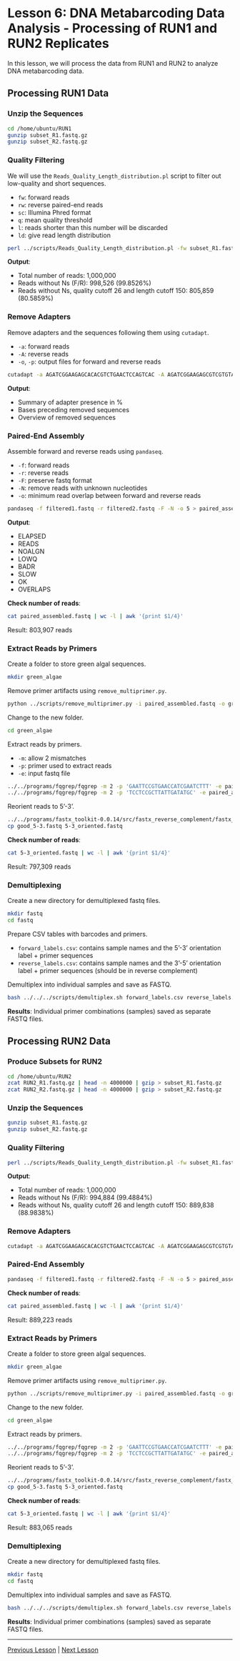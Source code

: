 # Lesson 6: DNA Metabarcoding Data Analysis - Processing of RUN1 and RUN2 Replicates

In this lesson, we will process the data from RUN1 and RUN2 to analyze DNA metabarcoding data.

## Processing RUN1 Data

### Unzip the Sequences
```bash
cd /home/ubuntu/RUN1
gunzip subset_R1.fastq.gz
gunzip subset_R2.fastq.gz
```

### Quality Filtering
We will use the `Reads_Quality_Length_distribution.pl` script to filter out low-quality and short sequences.
- `fw`: forward reads
- `rw`: reverse paired-end reads
- `sc`: Illumina Phred format
- `q`: mean quality threshold
- `l`: reads shorter than this number will be discarded
- `ld`: give read length distribution

```bash
perl ../scripts/Reads_Quality_Length_distribution.pl -fw subset_R1.fastq -rw subset_R2.fastq -sc 33 -q 26 -l 150 -ld N
```

**Output**:
- Total number of reads: 1,000,000
- Reads without Ns (F/R): 998,526 (99.8526%)
- Reads without Ns, quality cutoff 26 and length cutoff 150: 805,859 (80.5859%)

### Remove Adapters
Remove adapters and the sequences following them using `cutadapt`.
- `-a`: forward reads
- `-A`: reverse reads
- `-o`, `-p`: output files for forward and reverse reads

```bash
cutadapt -a AGATCGGAAGAGCACACGTCTGAACTCCAGTCAC -A AGATCGGAAGAGCGTCGTGTAGGGAAAGA -o  filtered1.fastq -p filtered2.fastq Filtered_reads_without_Ns_quality_threshold_26_length_threshold_150_R1.fastq Filtered_reads_without_Ns_quality_threshold_26_length_threshold_150_R2.fastq
```

**Output**:
- Summary of adapter presence in %
- Bases preceding removed sequences
- Overview of removed sequences

### Paired-End Assembly
Assemble forward and reverse reads using `pandaseq`.
- `-f`: forward reads
- `-r`: reverse reads
- `-F`: preserve fastq format
- `-N`: remove reads with unknown nucleotides
- `-o`: minimum read overlap between forward and reverse reads

```bash
pandaseq -f filtered1.fastq -r filtered2.fastq -F -N -o 5 > paired_assembled.fastq
```

**Output**:
- ELAPSED
- READS
- NOALGN
- LOWQ
- BADR
- SLOW
- OK
- OVERLAPS

**Check number of reads**:
```bash
cat paired_assembled.fastq | wc -l | awk '{print $1/4}'
```
Result: 803,907 reads

### Extract Reads by Primers
Create a folder to store green algal sequences.
```bash
mkdir green_algae
```

Remove primer artifacts using `remove_multiprimer.py`.
```bash
python ../scripts/remove_multiprimer.py -i paired_assembled.fastq -o green_algae/paired_assembled.NOmultiprimer_ready.fastq -f GAATTCCGTGAACCATCGAATCTTT -r TCCTCCGCTTATTGATATGC
```

Change to the new folder.
```bash
cd green_algae
```

Extract reads by primers.
- `-m`: allow 2 mismatches
- `-p`: primer used to extract reads
- `-e`: input fastq file

```bash
../../programs/fqgrep/fqgrep -m 2 -p 'GAATTCCGTGAACCATCGAATCTTT' -e paired_assembled.NOmultiprimer_ready.fastq > good_5-3.fastq
../../programs/fqgrep/fqgrep -m 2 -p 'TCCTCCGCTTATTGATATGC' -e paired_assembled.NOmultiprimer_ready.fastq > good_3-5.fastq
```

Reorient reads to 5’-3’.
```bash
../../programs/fastx_toolkit-0.0.14/src/fastx_reverse_complement/fastx_reverse_complement -Q33 -i good_3-5.fastq >> good_5-3.fastq
cp good_5-3.fastq 5-3_oriented.fastq
```

**Check number of reads**:
```bash
cat 5-3_oriented.fastq | wc -l | awk '{print $1/4}'
```
Result: 797,309 reads

### Demultiplexing
Create a new directory for demultiplexed fastq files.
```bash
mkdir fastq
cd fastq
```

Prepare CSV tables with barcodes and primers.
- `forward_labels.csv`: contains sample names and the 5’-3’ orientation label + primer sequences
- `reverse_labels.csv`: contains sample names and the 3’-5’ orientation label + primer sequences (should be in reverse complement)

Demultiplex into individual samples and save as FASTQ.
```bash
bash ../../../scripts/demultiplex.sh forward_labels.csv reverse_labels.csv ../5-3_oriented.fastq
```

**Results**: Individual primer combinations (samples) saved as separate FASTQ files.

## Processing RUN2 Data

### Produce Subsets for RUN2
```bash
cd /home/ubuntu/RUN2
zcat RUN2_R1.fastq.gz | head -n 4000000 | gzip > subset_R1.fastq.gz
zcat RUN2_R2.fastq.gz | head -n 4000000 | gzip > subset_R2.fastq.gz
```

### Unzip the Sequences
```bash
gunzip subset_R1.fastq.gz
gunzip subset_R2.fastq.gz
```

### Quality Filtering
```bash
perl ../scripts/Reads_Quality_Length_distribution.pl -fw subset_R1.fastq -rw subset_R2.fastq -sc 33 -q 26 -l 150 -ld N
```

**Output**:
- Total number of reads: 1,000,000
- Reads without Ns (F/R): 994,884 (99.4884%)
- Reads without Ns, quality cutoff 26 and length cutoff 150: 889,838 (88.9838%)

### Remove Adapters
```bash
cutadapt -a AGATCGGAAGAGCACACGTCTGAACTCCAGTCAC -A AGATCGGAAGAGCGTCGTGTAGGGAAAGA -o  filtered1.fastq -p filtered2.fastq Filtered_reads_without_Ns_quality_threshold_26_length_threshold_150_R1.fastq Filtered_reads_without_Ns_quality_threshold_26_length_threshold_150_R2.fastq
```

### Paired-End Assembly
```bash
pandaseq -f filtered1.fastq -r filtered2.fastq -F -N -o 5 > paired_assembled.fastq
```

**Check number of reads**:
```bash
cat paired_assembled.fastq | wc -l | awk '{print $1/4}'
```
Result: 889,223 reads

### Extract Reads by Primers
Create a folder to store green algal sequences.
```bash
mkdir green_algae
```

Remove primer artifacts using `remove_multiprimer.py`.
```bash
python ../scripts/remove_multiprimer.py -i paired_assembled.fastq -o green_algae/paired_assembled.NOmultiprimer_ready.fastq -f GAATTCCGTGAACCATCGAATCTTT -r TCCTCCGCTTATTGATATGC
```

Change to the new folder.
```bash
cd green_algae
```

Extract reads by primers.
```bash
../../programs/fqgrep/fqgrep -m 2 -p 'GAATTCCGTGAACCATCGAATCTTT' -e paired_assembled.NOmultiprimer_ready.fastq > good_5-3.fastq
../../programs/fqgrep/fqgrep -m 2 -p 'TCCTCCGCTTATTGATATGC' -e paired_assembled.NOmultiprimer_ready.fastq > good_3-5.fastq
```

Reorient reads to 5’-3’.
```bash
../../programs/fastx_toolkit-0.0.14/src/fastx_reverse_complement/fastx_reverse_complement -Q33 -i good_3-5.fastq >> good_5-3.fastq
cp good_5-3.fastq 5-3_oriented.fastq
```

**Check number of reads**:
```bash
cat 5-3_oriented.fastq | wc -l | awk '{print $1/4}'
```
Result: 883,065 reads

### Demultiplexing
Create a new directory for demultiplexed fastq files.
```bash
mkdir fastq
cd fastq
```

Demultiplex into individual samples and save as FASTQ.
```bash
bash ../../../scripts/demultiplex.sh forward_labels.csv reverse_labels.csv ../5-3_oriented.fastq
```

**Results**: Individual primer combinations (samples) saved as separate FASTQ files.

---

[Previous Lesson](../lesson5/lesson5.md) | [Next Lesson](../lesson7/lesson7.md)

